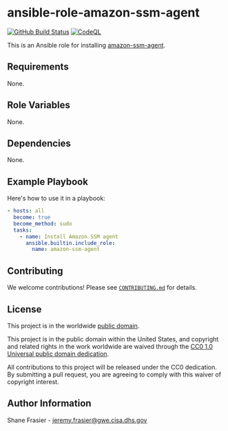 # ansible-role-amazon-ssm-agent #

[![GitHub Build Status](https://github.com/cisagov/ansible-role-amazon-ssm-agent/workflows/build/badge.svg)](https://github.com/cisagov/ansible-role-amazon-ssm-agent/actions)
[![CodeQL](https://github.com/cisagov/ansible-role-amazon-ssm-agent/workflows/CodeQL/badge.svg)](https://github.com/cisagov/ansible-role-amazon-ssm-agent/actions/workflows/codeql-analysis.yml)

This is an Ansible role for installing
[amazon-ssm-agent](https://github.com/aws/amazon-ssm-agent).

## Requirements ##

None.

## Role Variables ##

None.

<!--
| Variable | Description | Default | Required |
|----------|-------------|---------|----------|
| optional_variable | Describe its purpose. | `default_value` | No |
| required_variable | Describe its purpose. | n/a | Yes |
-->

## Dependencies ##

None.

## Example Playbook ##

Here's how to use it in a playbook:

```yaml
- hosts: all
  become: true
  become_method: sudo
  tasks:
    - name: Install Amazon SSM agent
      ansible.builtin.include_role:
        name: amazon-ssm-agent
```

## Contributing ##

We welcome contributions!  Please see [`CONTRIBUTING.md`](CONTRIBUTING.md) for
details.

## License ##

This project is in the worldwide [public domain](LICENSE).

This project is in the public domain within the United States, and
copyright and related rights in the work worldwide are waived through
the [CC0 1.0 Universal public domain
dedication](https://creativecommons.org/publicdomain/zero/1.0/).

All contributions to this project will be released under the CC0
dedication. By submitting a pull request, you are agreeing to comply
with this waiver of copyright interest.

## Author Information ##

Shane Frasier - <jeremy.frasier@gwe.cisa.dhs.gov>
